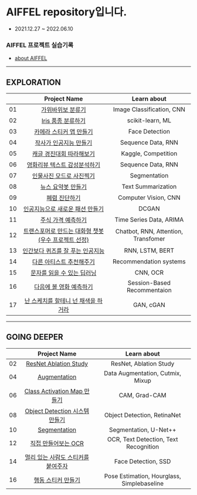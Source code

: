# AIFFEL repository입니다.

* 2021.12.27 ~ 2022.06.10

### AIFFEL 프로젝트 실습기록

* [about AIFFEL](https://aiffel.io/)

---
## EXPLORATION

|  |               Project Name               |       Learn about       |
|:--:|:---------------------------------------------:|:----------------------:|
|01|[가위바위보 분류기](./Exploration/[01]rock_scissor_paper.ipynb)            |Image Classification, CNN|
|02|[Iris 품종 분류하기](./Exploration/[02]sklearn_datasets_classification.ipynb)           |scikit-learn, ML        |
|03|[카메라 스티커 앱 만들기](./Exploration/[03]sticker_app.ipynb)       |Face Detection          |
|04|[작사가 인공지능 만들기](./Exploration/[04]lyricist.ipynb)        |Sequence Data, RNN     |
|05|[캐글 경진대회 따라해보기](./Exploration/[05]my_first_kaggle.ipynb)      |Kaggle, Competition    |
|06|[영화리뷰 텍스트 감성분석하기](./Exploration/[06]sentiment_classification.ipynb)  |Sequence Data, RNN      |
|07|[인물사진 모드로 사진찍기](./Exploration/[07]human_segmentation.ipynb)      |Segmentation           |
|08|[뉴스 요약봇 만들기](./Exploration/[08]news_summarization.ipynb)           |Text Summarization     |
|09|[폐렴 진단하기](./Exploration/[09]pneumonia_diagnosis.ipynb)                |Computer Vision, CNN   |
|10|[인공지능으로 새로운 패션 만들기](./Exploration/[10]dcgan_newimage.ipynb) |DCGAN                  |
|11|[주식 가격 예측하기](./Exploration/[11]stock_prediction.ipynb)           |Time Series Data, ARIMA|
|12|[트랜스포머로 만드는 대화형 챗봇(우수 프로젝트 선정)](./Exploration/[12]transformer_chatbot.ipynb)|Chatbot, RNN, Attention, Transfomer|
|13|[인간보다 퀴즈를 잘 푸는 인공지능](./Exploration/[13]bert_qna.ipynb) |RNN, LSTM, BERT      |
|14|[다른 아티스트 추천해주기](./Exploration/[14]movielens.ipynb)      |Recommendation systems |
|15|[문자를 읽을 수 있는 딥러닝](./Exploration/[15]ocr.ipynb)    |CNN, OCR                |
|16|[다음에 볼 영화 예측하기](./Exploration/[16]movielens_sbr.ipynb)       |Session-Based Recommentaion|
|17|[난 스케치를 할테니 넌 채색을 하거라](./Exploration/[17]segmentation_map.ipynb)|GAN, cGAN           |

---
## GOING DEEPER

|    |               Project Name               |         Learn about         |
|:--:|:------------------------------------------------:|:---------------------------------:|
|02|[ResNet Ablation Study](./Going_Deeper_CV/[02]Resnet_Ablation_Study.ipynb)        |ResNet, Ablation Study             |
|04|[Augmentation](./Going_Deeper_CV/[04]cutmix_vs_mixup.ipynb)               |Data Augmentation, Cutmix, Mixup   |
|06|[Class Activation Map 만들기](./Going_Deeper_CV/[06]class_activation_map.ipynb)  |CAM, Grad-CAM                       |
|08|[Object Detection 시스템 만들기](./Going_Deeper_CV/[08]object_detection.ipynb)|Object Detection, RetinaNet        |
|10|[Segmentation](./Going_Deeper_CV/[10]sementic_segmentation.ipynb)               |Segmentation, U-Net++              |
|12|[직접 만들어보는 OCR](./Going_Deeper_CV/[12]crnn_ocr.ipynb)           |OCR, Text Detection, Text Recognition|
|14|[멀리 있는 사람도 스티커를 붙여주자](./Going_Deeper_CV/[14]ssd_face_detection.ipynb)|Face Detection, SSD               |
|16|[행동 스티커 만들기](./Going_Deeper_CV/[16]human_pose_estimation.ipynb)            |Pose Estimation, Hourglass, Simplebaseline|



